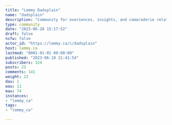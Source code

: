 ```yaml
---
title: "Lemmy Dadsplain" 
name: "dadsplain"
description: "Community for exeriences, insights, and camaraderie relating to fatherhood. Or just dad jokes."
type: community
date: "2023-06-28 15:17:52"
draft: false
nsfw: false
actor_id: "https://lemmy.ca/c/dadsplain"
host: lemmy.ca
lastmod: "0001-01-01 00:00:00"
published: "2023-06-10 21:41:54"
subscribers: 324
posts: 22
comments: 141
weight: 22
dau: 1
wau: 11
mau: 74
instances:
- "lemmy_ca"
tags: 
- "lemmy_ca"

---
```

